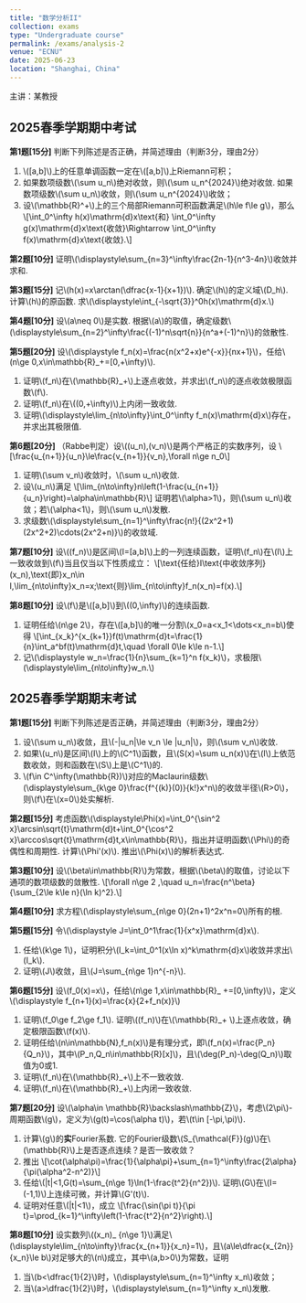 ```yaml
---
title: "数学分析II"
collection: exams
type: "Undergraduate course"
permalink: /exams/analysis-2
venue: "ECNU"
date: 2025-06-23
location: "Shanghai, China"
---
```

主讲：某教授

## 2025春季学期期中考试

**第1题[15分]** 判断下列陈述是否正确，并简述理由（判断3分，理由2分）
1. \\([a,b]\\)上的任意单调函数一定在\\([a,b]\\)上Riemann可积；
2. 如果数项级数\\(\sum u_n\\)绝对收敛，则\\(\sum u_n^{2024}\\)绝对收敛. 如果数项级数\\(\sum u_n\\)收敛，则\\(\sum u_n^{2024}\\)收敛；
3. 设\\(\mathbb{R}^+\\)上的三个局部Riemann可积函数满足\\(h\le f\le g\\)，那么
   \\[\int_0^\infty h(x)\mathrm{d}x\text{和} \int_0^\infty g(x)\mathrm{d}x\text{收敛}\Rightarrow \int_0^\infty f(x)\mathrm{d}x\text{收敛}.\\]

**第2题[10分]** 证明\\(\displaystyle\sum_{n=3}^\infty\frac{2n-1}{n^3-4n}\\)收敛并求和.

**第3题[15分]** 记\\(h(x)=x\arctan(\dfrac{x-1}{x+1})\\). 确定\\(h\\)的定义域\\(D_h\\). 计算\\(h\\)的原函数. 求\\(\displaystyle\int_{-\sqrt{3}}^0h(x)\mathrm{d}x.\\)

**第4题[10分]** 设\\(a\neq 0\\)是实数. 根据\\(a\\)的取值，确定级数\\(\displaystyle\sum_{n=2}^\infty\frac{(-1)^n\sqrt{n}}{n^a+(-1)^n}\\)的敛散性.

**第5题[20分]** 设\\(\displaystyle f_n(x)=\frac{n(x^2+x)e^{-x}}{nx+1}\\)，任给\\(n\ge 0,x\in\mathbb{R}_+=[0,+\infty)\\).
1. 证明\\(f_n\\)在\\(\mathbb{R}_+\\)上逐点收敛，并求出\\(f_n\\)的逐点收敛极限函数\\(f\\).
2. 证明\\(f_n\\)在\\((0,+\infty)\\)上内闭一致收敛.
3. 证明\\(\displaystyle\lim_{n\to\infty}\int_0^\infty f_n(x)\mathrm{d}x\\)存在，并求出其极限值.

**第6题[20分]** （Rabbe判定）设\\((u_n),(v_n)\\)是两个严格正的实数序列，设
\\[\frac{u_{n+1}}{u_n}\le\frac{v_{n+1}}{v_n},\forall n\ge n_0\\]
1. 证明\\(\sum v_n\\)收敛时，\\(\sum u_n\\)收敛.
2. 设\\(u_n\\)满足
\\[\lim_{n\to\infty}n\left(1-\frac{u_{n+1}}{u_n}\right)=\alpha\in\mathbb{R}\\]
证明若\\(\alpha>1\\)，则\\(\sum u_n\\)收敛；若\\(\alpha<1\\)，则\\(\sum u_n\\)发散.
3. 求级数\\(\displaystyle\sum_{n=1}^\infty\frac{n!}{(2x^2+1)(2x^2+2)\cdots(2x^2+n)}\\)的收敛域.

**第7题[10分]** 设\\((f_n)\\)是区间\\(I=[a,b]\\)上的一列连续函数，证明\\(f_n\\)在\\(I\\)上一致收敛到\\(f\\)当且仅当以下性质成立：
\\[\text{任给}I\text{中收敛序列}(x_n),\text{即}x_n\in I,\lim_{n\to\infty}x_n=x;\text{则}\lim_{n\to\infty}f_n(x_n)=f(x).\\]

**第8题[10分]** 设\\(f\\)是\\([a,b]\\)到\\((0,\infty)\\)的连续函数.
1. 证明任给\\(n\ge 2\\)，存在\\([a,b]\\)的唯一分割\\(x_0=a<x_1<\dots<x_n=b\\)使得
\\[\int_{x_k}^{x_{k+1}}f(t)\mathrm{d}t=\frac{1}{n}\int_a^bf(t)\mathrm{d}t,\quad \forall 0\le k\le n-1.\\]
2. 记\\(\displaystyle w_n=\frac{1}{n}\sum_{k=1}^n f(x_k)\\)，求极限\\(\displaystyle\lim_{n\to\infty}w_n.\\)

## 2025春季学期期末考试

**第1题[15分]** 判断下列陈述是否正确，并简述理由（判断3分，理由2分）
1. 设\\(\sum u_n\\)收敛，且\\(-\|u_n\|\le v_n \le \|u_n\|\\)，则\\(\sum v_n\\)收敛.
2. 如果\\(u_n\\)是区间\\(I\\)上的\\(C^1\\)函数，且\\(S(x)=\sum u_n(x)\\)在\\(I\\)上依范数收敛，则和函数在\\(S\\)上是\\(C^1\\)的.
3. \\(f\in C^\infty(\mathbb{R})\\)对应的Maclaurin级数\\(\displaystyle\sum_{k\ge 0}\frac{f^{(k)}(0)}{k!}x^n\\)的收敛半径\\(R>0\\)，则\\(f\\)在\\(x=0\\)处实解析.

**第2题[15分]** 考虑函数\\(\displaystyle\Phi(x)=\int_0^{\sin^2 x}\arcsin\sqrt{t}\mathrm{d}t+\int_0^{\cos^2 x}\arccos\sqrt{t}\mathrm{d}t,x\in\mathbb{R}\\)，指出并证明函数\\(\Phi\\)的奇偶性和周期性. 计算\\(\Phi'(x)\\). 推出\\(\Phi(x)\\)的解析表达式.

**第3题[10分]** 设\\(\beta\in\mathbb{R}\\)为常数，根据\\(\beta\\)的取值，讨论以下通项的数项级数的敛散性.
\\[\forall n\ge 2 ,\quad u_n=\frac{n^\beta}{\sum_{2\le k\le n}(\ln k)^2}.\\]

**第4题[10分]** 求方程\\(\displaystyle\sum_{n\ge 0}(2n+1)^2x^n=0\\)所有的根.

**第5题[15分]** 令\\(\displaystyle J=\int_0^1\frac{1}{x^x}\mathrm{d}x\\).
1. 任给\\(k\ge 1\\)，证明积分\\(I_k=\int_0^1(x\ln x)^k\mathrm{d}x\\)收敛并求出\\(I_k\\).
2. 证明\\(J\\)收敛，且\\(J=\sum_{n\ge 1}n^{-n}\\).

**第6题[15分]** 设\\(f_0(x)=x\\)，任给\\(n\ge 1,x\in\mathbb{R}_ +=[0,\infty)\\)，定义 \\(\displaystyle f_{n+1}(x)=\frac{x}{2+f_n(x)}\\)
1. 证明\\(f_0\ge f_2\ge f_1\\). 证明\\((f_n)\\)在\\(\mathbb{R}_+ \\)上逐点收敛，确定极限函数\\(f(x)\\).
2. 证明任给\\(n\in\mathbb{N},f_n(x)\\)是有理分式，即\\(f_n(x)=\frac{P_n}{Q_n}\\)，其中\\(P_n,Q_n\in\mathbb{R}[x]\\)，且\\(\deg(P_n)-\deg(Q_n)\\)取值为0或1.
3. 证明\\(f_n\\)在\\(\mathbb{R}_+\\)上不一致收敛.
4. 证明\\(f_n\\)在\\(\mathbb{R}_+\\)上内闭一致收敛.

**第7题[20分]** 设\\(\alpha\in \mathbb{R}\backslash\mathbb{Z}\\)，考虑\\(2\pi\\)-周期函数\\(g\\)，定义为\\(g(t)=\cos(\alpha t)\\)，若\\(t\in [-\pi,\pi)\\).
1. 计算\\(g\\)的**实**Fourier系数. 它的Fourier级数\\(S_{\mathcal{F}}(g)\\)在\\(\mathbb{R}\\)上是否逐点连续？是否一致收敛？
2. 推出
\\[\cot(\alpha\pi)=\frac{1}{\alpha\pi}+\sum_{n=1}^\infty\frac{2\alpha}{\pi(\alpha^2-n^2)}\\]
3. 任给\\(\|t\|<1,G(t)=\sum_{n\ge 1}\ln(1-\frac{t^2}{n^2})\\). 证明\\(G\\)在\\(I=(-1,1)\\)上连续可微，并计算\\(G'(t)\\).
4. 证明对任意\\(\|t\|<1\\)，成立
\\[\frac{\sin(\pi t)}{\pi t}=\prod_{k=1}^\infty\left(1-\frac{t^2}{n^2}\right).\\]

**第8题[10分]** 设实数列\\((x_n)_ {n\ge 1}\\)满足\\(\displaystyle\lim_{n\to\infty}\frac{x_{n+1}}{x_n}=1\\)，且\\(a\le\dfrac{x_{2n}}{x_n}\le b\\)对足够大的\\(n\\)成立，其中\\(a,b>0\\)为常数，证明
1. 当\\(b<\dfrac{1}{2}\\)时，\\(\displaystyle\sum_{n=1}^\infty x_n\\)收敛；
2. 当\\(a>\dfrac{1}{2}\\)时，\\(\displaystyle\sum_{n=1}^\infty x_n\\)发散.
